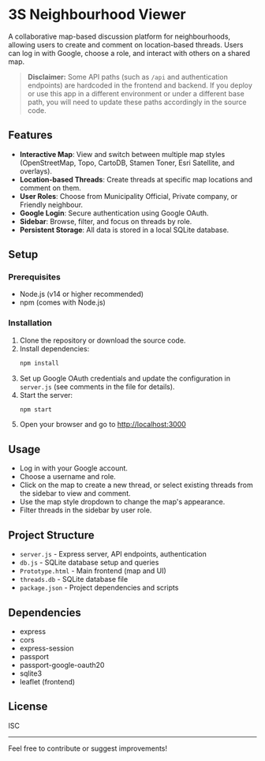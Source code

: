 # 3S Neighbourhood Viewer

A collaborative map-based discussion platform for neighbourhoods, allowing users to create and comment on location-based threads. Users can log in with Google, choose a role, and interact with others on a shared map.

> **Disclaimer:** Some API paths (such as `/api` and authentication endpoints) are hardcoded in the frontend and backend. If you deploy or use this app in a different environment or under a different base path, you will need to update these paths accordingly in the source code.

## Features
- **Interactive Map**: View and switch between multiple map styles (OpenStreetMap, Topo, CartoDB, Stamen Toner, Esri Satellite, and overlays).
- **Location-based Threads**: Create threads at specific map locations and comment on them.
- **User Roles**: Choose from Municipality Official, Private company, or Friendly neighbour.
- **Google Login**: Secure authentication using Google OAuth.
- **Sidebar**: Browse, filter, and focus on threads by role.
- **Persistent Storage**: All data is stored in a local SQLite database.

## Setup

### Prerequisites
- Node.js (v14 or higher recommended)
- npm (comes with Node.js)

### Installation
1. Clone the repository or download the source code.
2. Install dependencies:
   ```bash
   npm install
   ```
3. Set up Google OAuth credentials and update the configuration in `server.js` (see comments in the file for details).
4. Start the server:
   ```bash
   npm start
   ```
5. Open your browser and go to [http://localhost:3000](http://localhost:3000)

## Usage
- Log in with your Google account.
- Choose a username and role.
- Click on the map to create a new thread, or select existing threads from the sidebar to view and comment.
- Use the map style dropdown to change the map's appearance.
- Filter threads in the sidebar by user role.

## Project Structure
- `server.js` - Express server, API endpoints, authentication
- `db.js` - SQLite database setup and queries
- `Prototype.html` - Main frontend (map and UI)
- `threads.db` - SQLite database file
- `package.json` - Project dependencies and scripts

## Dependencies
- express
- cors
- express-session
- passport
- passport-google-oauth20
- sqlite3
- leaflet (frontend)

## License
ISC

---
Feel free to contribute or suggest improvements! 